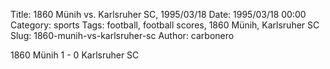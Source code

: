 Title: 1860 Münih vs. Karlsruher SC, 1995/03/18
Date: 1995/03/18 00:00
Category: sports
Tags: football, football scores, 1860 Münih, Karlsruher SC
Slug: 1860-munih-vs-karlsruher-sc
Author: carbonero


1860 Münih 1 - 0 Karlsruher SC
